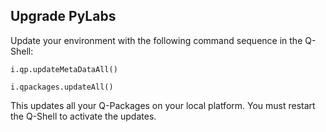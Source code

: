 ## Upgrade PyLabs

Update your environment with the following command sequence in the Q-Shell:

    i.qp.updateMetaDataAll()
    
    i.qpackages.updateAll()

This updates all your Q-Packages on your local platform. You must restart the Q-Shell to activate the updates.